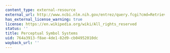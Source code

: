 ```yaml
---
content_type: external-resource
external_url: http://www.ncbi.nlm.nih.gov/entrez/query.fcgi?cmd=Retrieve&db=PubMed&dopt=Citation&list_uids=11301525
has_external_license_warning: true
license: https://en.wikipedia.org/wiki/All_rights_reserved
status: ''
title: Perceptual Symbol Systems
uid: 764a3913-f8ae-4de1-82d9-cb04952010dc
wayback_url: ''
---
```

